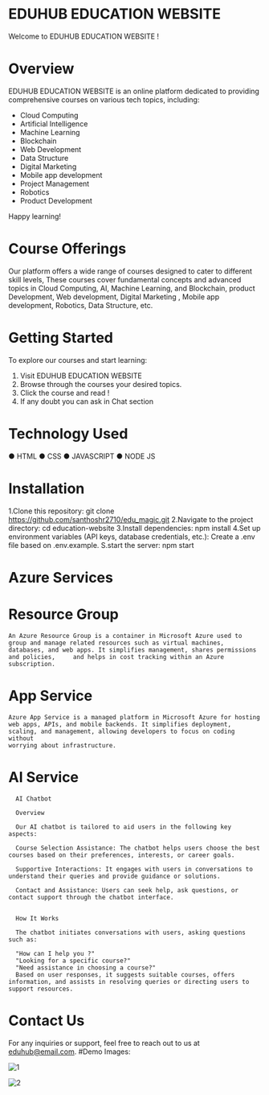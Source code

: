 # EDUHUB EDUCATION WEBSITE

Welcome to EDUHUB EDUCATION WEBSITE !

# Overview

EDUHUB EDUCATION WEBSITE is an online platform dedicated to providing comprehensive courses on various tech topics, including:

- Cloud Computing
- Artificial Intelligence 
- Machine Learning
- Blockchain
- Web Development
- Data Structure
- Digital Marketing
- Mobile app development
- Project Management
- Robotics
- Product Development

 
 Happy learning!


# Course Offerings

Our platform offers a wide range of courses designed to cater to different skill levels, These courses cover fundamental concepts and advanced topics in Cloud Computing, AI, Machine Learning, and Blockchain,
product Development, Web development, Digital Marketing , Mobile app development, Robotics, Data Structure, etc.




# Getting Started

To explore our courses and start learning:

1. Visit EDUHUB EDUCATION WEBSITE 
2. Browse through the courses  your desired topics.
3. Click the  course and read !
4. If any doubt you can ask in Chat section 

# Technology Used

  ● HTML
  ● CSS
  ● JAVASCRIPT
  ● NODE JS

# Installation 

1.Clone this repository: git clone https://github.com/santhoshr2710/edu_magic.git
2.Navigate to the project directory: cd education-website
3.Install dependencies: npm install
4.Set up environment variables (API keys, database credentials, etc.): Create a .env file based on .env.example.
S.start the server: npm start

# Azure Services

  # Resource Group
  
    An Azure Resource Group is a container in Microsoft Azure used to group and manage related resources such as virtual machines, databases, and web apps. It simplifies management, shares permissions and policies,     and helps in cost tracking within an Azure subscription.
    
  # App Service
  
    Azure App Service is a managed platform in Microsoft Azure for hosting web apps, APIs, and mobile backends. It simplifies deployment, scaling, and management, allowing developers to focus on coding without     
    worrying about infrastructure.

  # AI Service
  
      AI Chatbot 
      
      Overview
      
      Our AI chatbot is tailored to aid users in the following key aspects:
      
      Course Selection Assistance: The chatbot helps users choose the best courses based on their preferences, interests, or career goals.
      
      Supportive Interactions: It engages with users in conversations to understand their queries and provide guidance or solutions.
      
      Contact and Assistance: Users can seek help, ask questions, or contact support through the chatbot interface.
      
      
      How It Works
      
      The chatbot initiates conversations with users, asking questions such as:
      
      "How can I help you ?"
      "Looking for a specific course?"
      "Need assistance in choosing a course?"
      Based on user responses, it suggests suitable courses, offers information, and assists in resolving queries or directing users to support resources.
            
      
# Contact Us

For any inquiries or support, feel free to reach out to us at eduhub@email.com.
#Demo Images:

![1](https://github.com/santhoshr2710/edu_magic/assets/113828454/16618a61-5e73-4252-b6ae-e42ae08986ef)

![2](https://github.com/santhoshr2710/edu_magic/assets/113828454/94e0e487-9c2d-4022-a937-d17f2c35e1ce)

